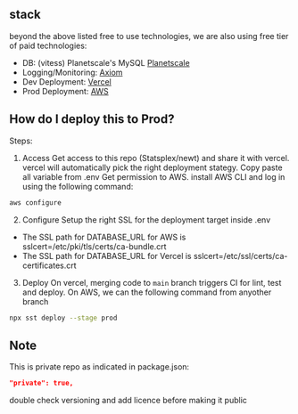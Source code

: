 ## stack

beyond the above listed free to use technologies, we are also using free tier of paid technologies:

- DB: (vitess) Planetscale's MySQL [Planetscale](https://planetscale.com/)
- Logging/Monitoring: [Axiom](https://app.axiom.co/)
- Dev Deployment: [Vercel](https://vercel.com/)
- Prod Deployment: [AWS](https://amazonaws.com)

## How do I deploy this to Prod?

Steps:

1. Access
   Get access to this repo (Statsplex/newt) and share it with vercel. vercel will automatically pick the right deployment stategy. Copy paste all variable from .env
   Get permission to AWS. install AWS CLI and log in using the following command:

```bash
aws configure
```

2. Configure
   Setup the right SSL for the deployment target inside .env

- The SSL path for DATABASE_URL for AWS is sslcert=/etc/pki/tls/certs/ca-bundle.crt
- The SSL path for DATABASE_URL for Vercel is sslcert=/etc/ssl/certs/ca-certificates.crt

3. Deploy
   On vercel, merging code to `main` branch triggers CI for lint, test and deploy.
   On AWS, we can the following command from anyother branch

```Bash
npx sst deploy --stage prod
```

## Note

This is private repo as indicated in package.json:

```json
"private": true,
```

double check versioning and add licence before making it public
